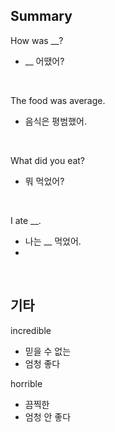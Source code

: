 ## Summary

How was __?
- __ 어땠어?

<br>

The food was average.
- 음식은 평범했어.

<br>

What did you eat?
- 뭐 먹었어?

<br>

I ate __.
- 나는 __ 먹었어.
- 

<br>

## 기타

incredible
- 믿을 수 없는
- 엄청 좋다

horrible
- 끔찍한
- 엄청 안 좋다
